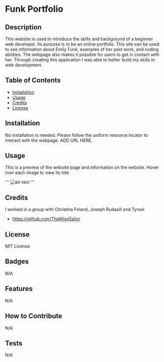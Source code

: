 # Funk Portfolio

## Description

This website is used to introduce the skills and background of a beginner web developer. Its purpose is to be an online portfolio. This site can be used to see information about Emily Funk, examples of her past work, and coding abilities. The webpage also makes it possible for users to get in contact with her. Through creating this application I was able to better build my skills in web development. 

## Table of Contents

- [Installation](#installation)
- [Usage](#usage)
- [Credits](#credits)
- [License](#license)

## Installation

No installation is needed. Please follow the uniform resource locator to interact with the webpage. ADD URL HERE.

## Usage
This is a preview of the website page and information on the website. Hover over each image to view its title.

'''
 ![alt-text](/funk-code-protfolio/assests/images/prtfolio-website.png)
 '''

## Credits

I worked in a group with Christina Feland, Joseph Rudasill and Tyreal 

- https://github.com/TheWiseSailor

## License

MIT License

## Badges

N/A

## Features

N/A

## How to Contribute

N/A

## Tests

N/A